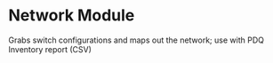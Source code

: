 Network Module
===

Grabs switch configurations and maps out the network; use with PDQ Inventory report (CSV)